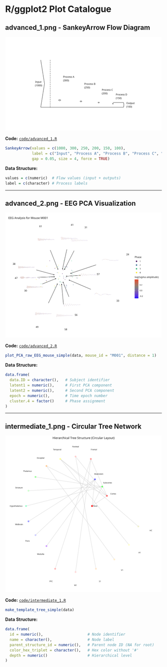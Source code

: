 # R/ggplot2 Plot Catalogue

## advanced_1.png - SankeyArrow Flow Diagram

![](figure/advanced_1.png)

**Code:** [`code/advanced_1.R`](code/advanced_1.R)
```r
SankeyArrow(values = c(1000, 300, 250, 200, 150, 100), 
            label = c("Input", "Process A", "Process B", "Process C", "Process D", "Output"),
            gap = 0.05, size = 4, force = TRUE)
```

**Data Structure:**
```r
values = c(numeric)  # Flow values (input + outputs)  
label = c(character) # Process labels
```

---

## advanced_2.png - EEG PCA Visualization

![](figure/advanced_2.png)

**Code:** [`code/advanced_2.R`](code/advanced_2.R)  
```r
plot_PCA_raw_EEG_mouse_simple(data, mouse_id = "M001", distance = 1)
```

**Data Structure:**
```r
data.frame(
  data.ID = character(),   # Subject identifier
  latent1 = numeric(),     # First PCA component
  latent2 = numeric(),     # Second PCA component  
  epoch = numeric(),       # Time epoch number
  cluster.4 = factor()     # Phase assignment
)
```

---

## intermediate_1.png - Circular Tree Network

![](figure/intermediate_1.png)

**Code:** [`code/intermediate_1.R`](code/intermediate_1.R)
```r
make_template_tree_simple(data)
```

**Data Structure:**
```r
data.frame(
  id = numeric(),                    # Node identifier
  name = character(),                # Node label
  parent_structure_id = numeric(),   # Parent node ID (NA for root)
  color_hex_triplet = character(),   # Hex color without '#'
  depth = numeric()                  # Hierarchical level
)
```